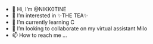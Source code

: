 - 👋 Hi, I’m @NIKK0TINE
- 👀 I’m interested in ✨THE TEA✨
- 🌱 I’m currently learning C
- 💞️ I’m looking to collaborate on my virtual assistant Milo
- 📫 How to reach me ...

<!---
NIKK0TINE/NIKK0TINE is a ✨ special ✨ repository because its `README.md` (this file) appears on your GitHub profile.
You can click the Preview link to take a look at your changes.
--->
